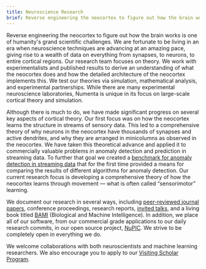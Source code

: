 ```yaml
---
title: Neuroscience Research
brief: Reverse engineering the neocortex to figure out how the brain works is one of humanity's grand scientific challenges. We are fortunate to be living in an era when neuroscience techniques are advancing at an amazing pace, giving rise to a wealth of data on everything from synapses, to neurons, to entire cortical regions
---
```


[bami]:   /biological-and-machine-intelligence/
[events]: /events/
[nab]:    /numenta-anomaly-benchmark/
[org]:    http://numenta.org/
[papers]: /papers-videos-and-more/
[visit]:  /careers-and-team/careers/visiting-scholar-program/

Reverse engineering the neocortex to figure out how the brain works is one of
humanity's grand scientific challenges. We are fortunate to be living in an era
when neuroscience techniques are advancing at an amazing pace, giving rise to a
wealth of data on everything from synapses, to neurons, to entire cortical
regions. Our research team focuses on theory. We work with experimentalists and
published results to derive an understanding of what the neocortex does and how
the detailed architecture of the neocortex implements this. We test our theories
via simulation, mathematical analysis, and experimental partnerships. While
there are many experimental neuroscience laboratories, Numenta is unique in its
focus on large-scale cortical theory and simulation.

Although there is much to do, we have made significant progress on several key
aspects of cortical theory. Our first focus was on how the neocortex learns the
structure in streams of sensory data. This led to a comprehensive theory of why
neurons in the neocortex have thousands of synapses and active dendrites, and
why they are arranged in minicolumns as observed in the neocortex. We have taken
this theoretical advance and applied it to commercially valuable problems in
anomaly detection and prediction in streaming data. To further that goal we
created  a [benchmark for anomaly detection in streaming data][nab] that for the
first  time provided a means for comparing the results of different algorithms
for anomaly detection. Our current research focus is developing a comprehensive
theory of how the neocortex learns through movement — what is often called
“sensorimotor” learning.

We document our research in several ways,
including [peer-reviewed journal papers][papers], conference proceedings,
research reports, [invited talks][events], and a living book titled [BAMI][bami]
(Biological and Machine Intelligence). In addition, we place all of our
software, from our commercial grade applications to our daily research commits,
in our open source project, [NuPIC][org]. We strive to be completely open in
everything we do.

We welcome collaborations with both neuroscientists and machine learning
researchers. We also encourage you to apply to
our [Visiting Scholar Program][visit].
